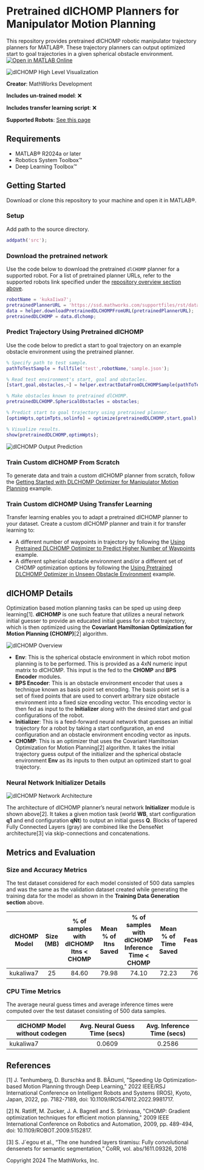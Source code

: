 # Pretrained dlCHOMP Planners for Manipulator Motion Planning
This repository provides pretrained dlCHOMP robotic manipulator trajectory planners for MATLAB®. These trajectory planners can output optimized start to goal trajectories in a given spherical obstacle environment. [![Open in MATLAB Online](https://www.mathworks.com/images/responsive/global/open-in-matlab-online.svg)](https://matlab.mathworks.com/open/github/v1?repo=matlab-deep-learning/pretrained-dlCHOMP)

![dlCHOMP High Level Visualization](/resources/images/dlCHOMP_High-Level_Vizualization.png)

**Creator**: MathWorks Development

**Includes un-trained model**: ❌  

**Includes transfer learning script**: ❌ 

**Supported Robots**: [See this page](https://www.mathworks.com/help/releases/R2024a/robotics/ref/dlchomp.html)

## Requirements
- MATLAB® R2024a or later
- Robotics System Toolbox™
- Deep Learning Toolbox™

## Getting Started
Download or clone this repository to your machine and open it in MATLAB®.

### Setup
Add path to the source directory.

```matlab
addpath('src');
```

### Download the pretrained network
Use the code below to download the pretrained `dlCHOMP` planner for a supported robot. For a list of pretrained planner URLs, refer to the supported robots link specified under the [repository overview section above](#pretrained-dlchomp-planners-for-manipulator-motion-planning).

```matlab
robotName = 'kukaIiwa7';
pretrainedPlannerURL = 'https://ssd.mathworks.com/supportfiles/rst/data/dlCHOMP/R2024a/kukaIiwa7DLCHOMPTrained.zip';
data = helper.downloadPretrainedDLCHOMPFromURL(pretrainedPlannerURL);
pretrainedDLCHOMP = data.dlchomp;
```

### Predict Trajectory Using Pretrained dlCHOMP
Use the code below to predict a start to goal trajectory on an example obstacle environment using the pretrained planner.

```matlab
% Specify path to test sample.
pathToTestSample = fullfile('test',robotName,'sample.json');

% Read test environment's start, goal and obstacles.
[start,goal,obstacles,~] = helper.extractDataFromDLCHOMPSample(pathToTestSample);

% Make obstacles known to pretrained dlCHOMP.
pretrainedDLCHOMP.SphericalObstacles = obstacles;

% Predict start to goal trajectory using pretrained planner.
[optimWpts,optimTpts,solinfo] = optimize(pretrainedDLCHOMP,start,goal);

% Visualize results.
show(pretrainedDLCHOMP,optimWpts);
```
![dlCHOMP Output Prediction](/resources/images/dlCHOMP_Output_Prediction.png)

### Train Custom dlCHOMP From Scratch
To generate data and train a custom dlCHOMP planner from scratch, follow the [Getting Started with DLCHOMP Optimizer for Manipulator Motion Planning](https://link-to-example) example.

### Train Custom dlCHOMP Using Transfer Learning
Transfer learning enables you to adapt a pretrained dlCHOMP planner to your dataset. Create a custom dlCHOMP planner and train it for transfer learning to:
- A different number of waypoints in trajectory by following the [Using Pretrained DLCHOMP Optimizer to Predict Higher Number of Waypoints](https://link-to-example) example.
- A different spherical obstacle environment and/or a different set of CHOMP optimization options by following the [Using Pretrained DLCHOMP Optimizer in Unseen Obstacle Environment](https://link-to-example) example.

## dlCHOMP Details

Optimization based motion planning tasks can be sped up using deep learning[1]. **dlCHOMP** is one such feature that utilizes a neural network initial guesser to provide an educated initial guess for a robot trajectory, which is then optimized using the **Covariant Hamiltonian Optimization for Motion Planning (CHOMP)**[2] algorithm.

![dlCHOMP Overview](/resources/images/dlCHOMP_Overview.png)

- **Env**: This is the spherical obstacle environment in which robot motion planning is to be performed. This is provided as a 4xN numeric input matrix to dlCHOMP. This input is the fed to the **CHOMP** and **BPS Encoder** modules.
- **BPS Encoder**: This is an obstacle environment encoder that uses a technique known as basis point set encoding. The basis point set is a set of fixed points that are used to convert arbitrary size obstacle environment into a fixed size encoding vector. This encoding vector is then fed as input to the **Initializer** along with the desired start and goal configurations of the robot.
- **Initializer**: This is a feed-forward neural network that guesses an initial trajectory for a robot by taking a start configuration, an end configuration and an obstacle environment encoding vector as inputs.
- **CHOMP**: This is an optimizer that uses the Covariant Hamiltonian Optimization for Motion Planning[2] algorithm. It takes the initial trajectory guess output of the initializer and the spherical obstacle environment **Env** as its inputs to then output an optimized start to goal trajectory.


### Neural Network Initializer Details

![dlCHOMP Network Architecture](/resources/images/dlCHOMP_Network_Architecture.png)

The architecture of dlCHOMP planner’s neural network **Initializer** module is shown above[2]. It takes a given motion task (world **WB**, start configuration **q1** and end configuration **qNt**) to output an initial guess **Q**. Blocks of tapered Fully Connected Layers (gray) are combined like the DenseNet architecture[3] via skip-connections and concatenations.

## Metrics and Evaluation

### Size and Accuracy Metrics

The test dataset considered for each model consisted of 500 data samples and was the same as the validation dataset created while generating the training data for the model as shown in the **Training Data Generation section** above.

| dlCHOMP Model           | Size (MB) | % of samples with dlCHOMP Itns < CHOMP | Mean % of Itns Saved  | % of samples with dlCHOMP Inference Time < CHOMP | Mean % of Time Saved | Feasibility
|-----------------|:----------------------:|:----------------------------:|:---------:|:---------:|:---------:|:---------:|
| kukaIiwa7 |       25        |               84.60           |  79.98     | 74.10 | 72.23 | 76.00 |


### CPU Time Metrics

The average neural guess times and average inference times were computed over the test dataset consisting of 500 data samples.

| dlCHOMP Model without codegen                           | Avg. Neural Guess Time (secs) | Avg. Inference Time (secs)|
|---------------------------------|:---------------------:|:---------------------:|
| kukaIiwa7 |         0.0609     | 0.2586|



## References
[1] J. Tenhumberg, D. Burschka and B. BÃ¤uml, "Speeding Up Optimization-based Motion Planning through Deep Learning," 2022 IEEE/RSJ International Conference on Intelligent Robots and Systems (IROS), Kyoto, Japan, 2022, pp. 7182-7189, doi: 10.1109/IROS47612.2022.9981717.

[2] N. Ratliff, M. Zucker, J. A. Bagnell and S. Srinivasa, "CHOMP: Gradient optimization techniques for efficient motion planning," 2009 IEEE International Conference on Robotics and Automation, 2009, pp. 489-494, doi: 10.1109/ROBOT.2009.5152817.

[3] S. J´egou et al., “The one hundred layers tiramisu: Fully convolutional densenets for semantic segmentation,” CoRR, vol. abs/1611.09326, 2016

Copyright 2024 The MathWorks, Inc.
